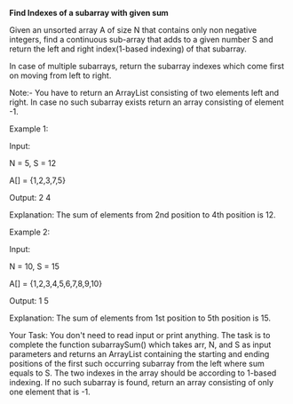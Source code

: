 **Find Indexes of a subarray with given sum**

Given an unsorted array A of size N that contains only non negative integers, find a continuous sub-array that adds to a given number S and return the left and right index(1-based indexing) of that subarray.

In case of multiple subarrays, return the subarray indexes which come first on moving from left to right.

Note:- You have to return an ArrayList consisting of two elements left and right. In case no such subarray exists return an array consisting of element -1.

Example 1:

Input:

N = 5, S = 12

A[] = {1,2,3,7,5}

Output: 2 4

Explanation: The sum of elements 
from 2nd position to 4th position 
is 12.


Example 2:

Input:

N = 10, S = 15

A[] = {1,2,3,4,5,6,7,8,9,10}

Output: 1 5

Explanation: The sum of elements 
from 1st position to 5th position
is 15.

Your Task:
You don't need to read input or print anything. The task is to complete the function subarraySum() which takes arr, N, and S as input parameters and returns an ArrayList containing the starting and ending positions of the first such occurring subarray from the left where sum equals to S. The two indexes in the array should be according to 1-based indexing. If no such subarray is found, return an array consisting of only one element that is -1.

